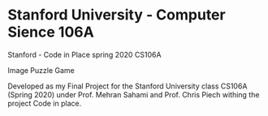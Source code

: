 # Stanford University - Computer Sience 106A
Stanford - Code in Place spring 2020 CS106A

Image Puzzle Game

Developed as my Final Project for the Stanford University class CS106A (Spring 2020) under Prof. Mehran Sahami and Prof. Chris Piech withing the project Code in place.  
